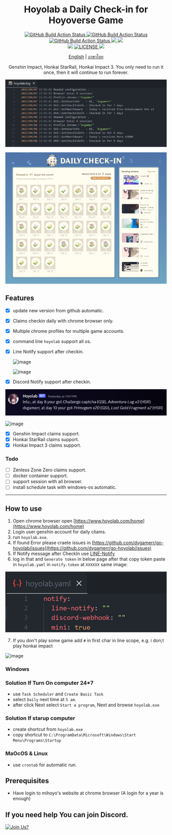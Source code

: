 <div align="center">
  <h1>Hoyolab a Daily Check-in for Hoyoverse Game</h1>
  <p>
    <a href="https://github.com/dvgamerr/go-hoyolab/actions/workflows/build.yml">
      <img src="https://img.shields.io/github/actions/workflow/status/dvgamerr/go-hoyolab/build.yml?label=Build&amp;style=flat-square" alt="GitHub Build Action Status">
    </a>
    <a href="https://github.com/dvgamerr/go-hoyolab/actions/workflows/codeql.yml">
      <img src="https://img.shields.io/github/actions/workflow/status/dvgamerr/go-hoyolab/codeql.yml?label=CodeQL&amp;style=flat-square" alt="GitHub Build Action Status">
    </a>
    <a href="https://github.com/dvgamerr/go-hoyolab/actions/workflows/review.yml">
      <img src="https://img.shields.io/github/actions/workflow/status/dvgamerr/go-hoyolab/review.yml?label=Dependency&amp;style=flat-square" alt="GitHub Build Action Status">
    </a>
    <a href="https://goreportcard.com/report/dvgamerr/go-hoyolab">
      <img src="https://goreportcard.com/badge/dvgamerr/go-hoyolab?style=flat-square">
    </a>
    <img src="https://img.shields.io/tokei/lines/github/dvgamerr/go-kooky?style=flat-square">
    <br>
    <img src="https://img.shields.io/badge/PRs-welcome-brightgreen.svg?style=flat-square">
    <a href="LICENSE.md">
      <img src="https://img.shields.io/github/license/dvgamerr/go-hoyolab?style=flat-square" alt="LICENSE">
    </a>
    <a href="https://github.com/dvgamerr/go-hoyolab/releases/latest">
      <img src="https://img.shields.io/github/release-date/dvgamerr/go-hoyolab?style=flat-square">
    </a>
  </p>
  <p><a href="./README.md">English</a> | <a href="./README_TH.md">ภาษาไทย</a></p>
  <p>Genshin Impact, Honkai StarRail, Honkai Impact 3. You only need to run it once, then it will continue to run forever.</p>
</div>

![example.png](./docs/example-logs.png)

![checkin.png](./docs/checkin.png)


## Features
- [x] update new version from github automatic.
- [x] Claims checkin daily with chrome browser only.
- [x] Multiple chrome profiles for multiple game accounts.
- [X] command line `hoyolab` support all os.
- [x] Line Notify support after checkin.

  ![image](https://github.com/dvgamerr/go-hoyolab/assets/10203425/0cbdb857-f866-4813-8420-03c2ce73688e)

  ![image](https://github.com/dvgamerr/go-hoyolab/assets/10203425/133f8fcd-d301-471f-92a7-6e88874ff851)

- [x] Discord Notify support after checkin.

![checkin.png](./docs/example-notify.png)


  ![image](https://github.com/dvgamerr/go-hoyolab/assets/10203425/1c75dc54-e787-4831-94a0-047f1aef7e1a)
  
- [x] Genshin Impact claims support.
- [x] Honkai StarRail claims support.
- [x] Honkai Impact 3 claims support.

### Todo
- [ ] Zenless Zone Zero claims support.
- [ ] docker container support.
- [ ] support session with all browser.
- [ ] install schedule task with windows-os automatic.

---

## How to use
1. Open chrome browser open [https://www.hoyolab.com/home](https://www.hoyolab.com/home)
2. Login user genshin account for daily cliams.
3. run `hoyolab.exe`.
4. If found Error please craete issues in [https://github.com/dvgamerr/go-hoyolab/issues](https://github.com/dvgamerr/go-hoyolab/issues)
5. If Notify message after CheckIn use [LINE-Notify](https://notify-bot.line.me/my/)
6. log in that and `Generate token` in below page after that copy token paste in `hoyolab.yaml` in `notify.token` at `XXXXXX` same image:
 
 ![image](./docs/example-token.png)
  
7. If you don't play some game add `#` in first char in line scope, e.g. i don;t play honkai impact 

  ![image](https://github.com/dvgamerr/go-hoyolab/assets/10203425/7ab44d88-31cf-4919-ab5a-e7c4da5beedf)



### Windows
### Solution If Turn On computer 24*7
- use `Task Scheduler` and `Create Basic Task`
- select `Daily` next time at `5 am`.
- after click Next select `Start a program`, Next and browse `hoyolab.exe`

### Solution If starup computer 
- create shortcut from `hoyolab.exe`
- copy shortcut to `C:\ProgramData\Microsoft\Windows\Start Menu\Programs\Startup`

### MaOcOS & Linux
- use `crontab` for automatic run.

## Prerequisites
- Have login to mihoyo's website at chrome browser (A login for a year is enough)

## If you need help You can join Discord.

[![Join Us?](https://discordapp.com/api/guilds/475720106471849996/widget.png?style=banner2)](https://discord.gg/QDccF497Mw)
